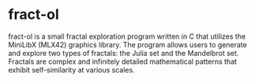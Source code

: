 # fract-ol

fract-ol is a small fractal exploration program written in C that utilizes the MiniLibX (MLX42) graphics library. The program allows users to generate and explore two types of fractals: the Julia set and the Mandelbrot set. Fractals are complex and infinitely detailed mathematical patterns that exhibit self-similarity at various scales.
